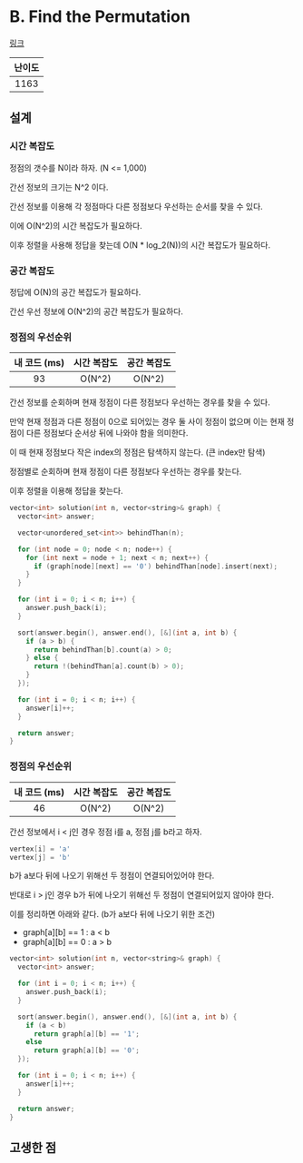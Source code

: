 # B. Find the Permutation

[링크](https://codeforces.com/contest/2056/problem/B)

| 난이도 |
| :----: |
|  1163  |

## 설계

### 시간 복잡도

정점의 갯수를 N이라 하자. (N <= 1,000)

간선 정보의 크기는 N^2 이다.

간선 정보를 이용해 각 정점마다 다른 정점보다 우선하는 순서를 찾을 수 있다.

이에 O(N^2)의 시간 복잡도가 필요하다.

이후 정렬을 사용해 정답을 찾는데 O(N \* log_2(N))의 시간 복잡도가 필요하다.

### 공간 복잡도

정답에 O(N)의 공간 복잡도가 필요하다.

간선 우선 정보에 O(N^2)의 공간 복잡도가 필요하다.

### 정점의 우선순위

| 내 코드 (ms) | 시간 복잡도 | 공간 복잡도 |
| :----------: | :---------: | :---------: |
|      93      |   O(N^2)    |   O(N^2)    |

간선 정보를 순회하며 현재 정점이 다른 정점보다 우선하는 경우를 찾을 수 있다.

만약 현재 정점과 다른 정점이 0으로 되어있는 경우 둘 사이 정점이 없으며 이는 현재 정점이 다른 정점보다 순서상 뒤에 나와야 함을 의미한다.

이 때 현재 정점보다 작은 index의 정점은 탐색하지 않는다. (큰 index만 탐색)

정점별로 순회하며 현재 정점이 다른 정점보다 우선하는 경우를 찾는다.

이후 정렬을 이용해 정답을 찾는다.

```cpp
vector<int> solution(int n, vector<string>& graph) {
  vector<int> answer;

  vector<unordered_set<int>> behindThan(n);

  for (int node = 0; node < n; node++) {
    for (int next = node + 1; next < n; next++) {
      if (graph[node][next] == '0') behindThan[node].insert(next);
    }
  }

  for (int i = 0; i < n; i++) {
    answer.push_back(i);
  }

  sort(answer.begin(), answer.end(), [&](int a, int b) {
    if (a > b) {
      return behindThan[b].count(a) > 0;
    } else {
      return !(behindThan[a].count(b) > 0);
    }
  });

  for (int i = 0; i < n; i++) {
    answer[i]++;
  }

  return answer;
}
```

### 정점의 우선순위

| 내 코드 (ms) | 시간 복잡도 | 공간 복잡도 |
| :----------: | :---------: | :---------: |
|      46      |   O(N^2)    |   O(N^2)    |

간선 정보에서 i < j인 경우 정점 i를 a, 정점 j를 b라고 하자.

```cpp
vertex[i] = 'a'
vertex[j] = 'b'
```

b가 a보다 뒤에 나오기 위해선 두 정점이 연결되어있어야 한다.

반대로 i > j인 경우 b가 뒤에 나오기 위해선 두 정점이 연결되어있지 않아야 한다.

이를 정리하면 아래와 같다. (b가 a보다 뒤에 나오기 위한 조건)

- graph[a][b] == 1 : a < b
- graph[a][b] == 0 : a > b

```cpp
vector<int> solution(int n, vector<string>& graph) {
  vector<int> answer;

  for (int i = 0; i < n; i++) {
    answer.push_back(i);
  }

  sort(answer.begin(), answer.end(), [&](int a, int b) {
    if (a < b)
      return graph[a][b] == '1';
    else
      return graph[a][b] == '0';
  });

  for (int i = 0; i < n; i++) {
    answer[i]++;
  }

  return answer;
}
```

## 고생한 점
